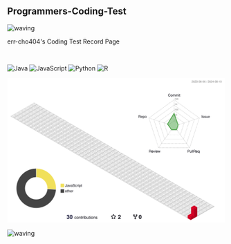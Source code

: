 ## Programmers-Coding-Test <a id="Error">
![waving](https://capsule-render.vercel.app/api?type=waving&height=300&text=CodingTest&fontColor=ffffff&fontAlignY=40&color=0:acddd9,100:febd22&section=header&desc=How%20to%20Find%20Me?&descSize=15)

<p align=left>err-cho404's Coding Test Record Page</p>
<br>

<!--- ### Main Languages --->
![Java](https://img.shields.io/badge/java-%23ED8B00.svg?style=for-the-badge&logo=openjdk&logoColor=white)
![JavaScript](https://img.shields.io/badge/javascript-%23323330.svg?style=for-the-badge&logo=javascript&logoColor=%23F7DF1E)
![Python](https://img.shields.io/badge/python-3670A0?style=for-the-badge&logo=python&logoColor=ffdd54)
![R](https://img.shields.io/badge/r-%23276DC3.svg?style=for-the-badge&logo=r&logoColor=white)


<!--- ### 3D잔디 --->
![](./profile-3d-contrib/profile-gitblock.svg)

![waving](https://capsule-render.vercel.app/api?type=waving&height=180&text=Don't%20forget%20me&fontSize=20&fontColor=ffffff&fontAlign=90&fontAlignY=90&color=0:acddd9,100:febd22&section=footer)

